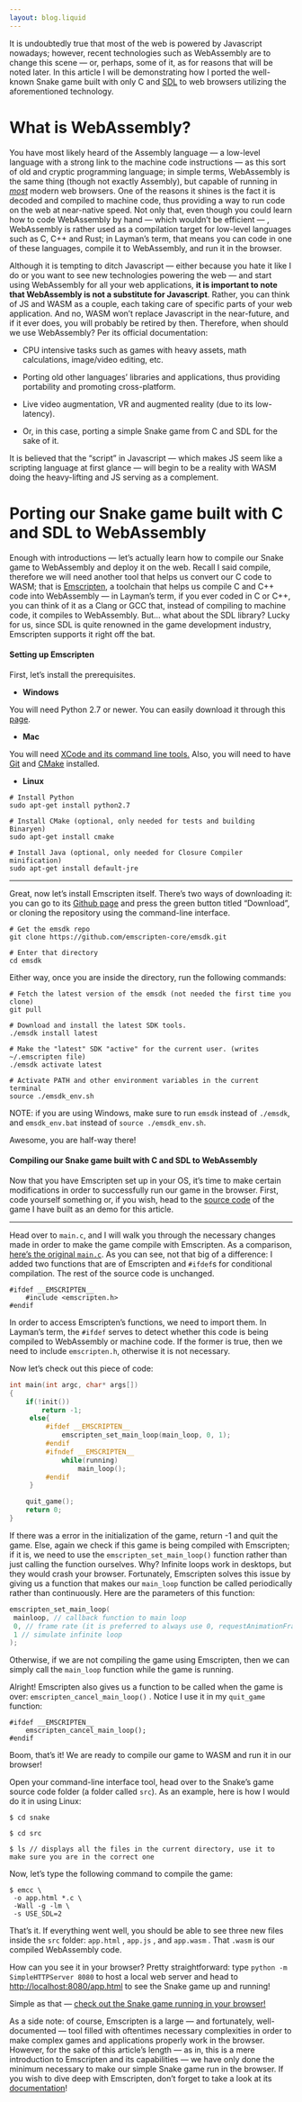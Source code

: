 ```yaml
---
layout: blog.liquid
---
```


It is undoubtedly true that most of the web is powered by Javascript nowadays; however, recent technologies such as WebAssembly are to change this scene — or, perhaps, some of it, as for reasons that will be noted later. In this article I will be demonstrating how I ported the well-known Snake game built with only C and [SDL](https://www.libsdl.org/index.php) to web browsers utilizing the aforementioned technology.

# What is WebAssembly?

You have most likely heard of the Assembly language — a low-level language with a strong link to the machine code instructions — as this sort of old and cryptic programming language; in simple terms, WebAssembly is the same thing (though not exactly Assembly), but capable of running in [_most_](https://caniuse.com/#feat=wasm) modern web browsers. One of the reasons it shines is the fact it is decoded and compiled to machine code, thus providing a way to run code on the web at near-native speed. Not only that, even though you could learn how to code WebAssembly by hand — which wouldn’t be efficient — , WebAssembly is rather used as a compilation target for low-level languages such as C, C++ and Rust; in Layman’s term, that means you can code in one of these languages, compile it to WebAssembly, and run it in the browser.

Although it is tempting to ditch Javascript — either because you hate it like I do or you want to see new technologies powering the web — and start using WebAssembly for all your web applications, **it is important to note that WebAssembly is not a substitute for Javascript**. Rather, you can think of JS and WASM as a couple, each taking care of specific parts of your web application. And no, WASM won’t replace Javascript in the near-future, and if it ever does, you will probably be retired by then. Therefore, when should we use WebAssembly? Per its official documentation:

- CPU intensive tasks such as games with heavy assets, math calculations, image/video editing, etc.

- Porting old other languages’ libraries and applications, thus providing portability and promoting cross-platform.

- Live video augmentation, VR and augmented reality (due to its low-latency).

- Or, in this case, porting a simple Snake game from C and SDL for the sake of it.

It is believed that the “script” in Javascript — which makes JS seem like a scripting language at first glance — will begin to be a reality with WASM doing the heavy-lifting and JS serving as a complement.

# Porting our Snake game built with C and SDL to WebAssembly

Enough with introductions — let’s actually learn how to compile our Snake game to WebAssembly and deploy it on the web. Recall I said compile, therefore we will need another tool that helps us convert our C code to WASM; that is [Emscripten](https://emscripten.org/), a toolchain that helps us compile C and C++ code into WebAssembly — in Layman’s term, if you ever coded in C or C++, you can think of it as a Clang or GCC that, instead of compiling to machine code, it compiles to WebAssembly. But… what about the SDL library? Lucky for us, since SDL is quite renowned in the game development industry, Emscripten supports it right off the bat.

#### Setting up Emscripten

First, let’s install the prerequisites.

- **Windows**

You will need Python 2.7 or newer. You can easily download it through this [page](https://www.python.org/downloads/windows/).

- **Mac**

You will need [XCode and its command line tools.](https://superuser.com/questions/455214/where-is-svn-on-os-x-mountain-lion) Also, you will need to have [Git](https://git-scm.com/download/mac) and [CMake](https://cmake.org/install/) installed.

- **Linux**

```
# Install Python
sudo apt-get install python2.7

# Install CMake (optional, only needed for tests and building Binaryen)
sudo apt-get install cmake

# Install Java (optional, only needed for Closure Compiler minification)
sudo apt-get install default-jre
```

---

Great, now let’s install Emscripten itself. There’s two ways of downloading it: you can go to its [Github page](https://github.com/emscripten-core/emsdk) and press the green button titled “Download”, or cloning the repository using the command-line interface.

```
# Get the emsdk repo
git clone https://github.com/emscripten-core/emsdk.git

# Enter that directory
cd emsdk
```

Either way, once you are inside the directory, run the following commands:

```
# Fetch the latest version of the emsdk (not needed the first time you clone)
git pull

# Download and install the latest SDK tools.
./emsdk install latest

# Make the "latest" SDK "active" for the current user. (writes ~/.emscripten file)
./emsdk activate latest

# Activate PATH and other environment variables in the current terminal
source ./emsdk_env.sh
```

NOTE: if you are using Windows, make sure to run `emsdk` instead of `./emsdk`, and `emsdk_env.bat` instead of `source ./emsdk_env.sh`.

Awesome, you are half-way there!

#### Compiling our Snake game built with C and SDL to WebAssembly

Now that you have Emscripten set up in your OS, it’s time to make certain modifications in order to successfully run our game in the browser. First, code yourself something or, if you wish, head to the [source code](https://github.com/kibebr/sdl-to-wasm-games/tree/master/snake/src) of the game I have built as an demo for this article.

---

Head over to `main.c`, and I will walk you through the necessary changes made in order to make the game compile with Emscripten. As a comparison, [here’s the original `main.c`](https://gist.github.com/kibebr/d046c3977d783dbbd4d83616826e743c). As you can see, not that big of a difference: I added two functions that are of Emscripten and `#ifdef`s for conditional compilation. The rest of the source code is unchanged.

```
#ifdef __EMSCRIPTEN__
    #include <emscripten.h>
#endif
```

In order to access Emscripten’s functions, we need to import them. In Layman’s term, the `#ifdef` serves to detect whether this code is being compiled to WebAssembly or machine code. If the former is true, then we need to include `emscripten.h`, otherwise it is not necessary.

Now let’s check out this piece of code:

```c
int main(int argc, char* args[])
{
    if(!init())
        return -1;
     else{
         #ifdef __EMSCRIPTEN__
             emscripten_set_main_loop(main_loop, 0, 1);
         #endif
         #ifndef __EMSCRIPTEN__
             while(running)
                 main_loop();
         #endif
     }

    quit_game();
    return 0;
}
```

If there was a error in the initialization of the game, return -1 and quit the game. Else, again we check if this game is being compiled with Emscripten; if it is, we need to use the `emscripten_set_main_loop()` function rather than just calling the function ourselves. Why? Infinite loops work in desktops, but they would crash your browser. Fortunately, Emscripten solves this issue by giving us a function that makes our `main_loop` function be called periodically rather than continuously. Here are the parameters of this function:

```c
emscripten_set_main_loop(
 mainloop, // callback function to main loop
 0, // frame rate (it is preferred to always use 0, requestAnimationFrame() will be used, making the animation smoother)
 1 // simulate infinite loop
);
```

Otherwise, if we are not compiling the game using Emscripten, then we can simply call the `main_loop` function while the game is running.

Alright! Emscripten also gives us a function to be called when the game is over: `emscripten_cancel_main_loop()` . Notice I use it in my `quit_game` function:

```
#ifdef __EMSCRIPTEN__
    emscripten_cancel_main_loop();
#endif
```

Boom, that’s it! We are ready to compile our game to WASM and run it in our browser!

Open your command-line interface tool, head over to the Snake’s game source code folder (a folder called `src`). As an example, here is how I would do it in using Linux:

```
$ cd snake

$ cd src

$ ls // displays all the files in the current directory, use it to make sure you are in the correct one
```

Now, let’s type the following command to compile the game:

```
$ emcc \
 -o app.html *.c \
 -Wall -g -lm \
 -s USE_SDL=2
```

That’s it. If everything went well, you should be able to see three new files inside the `src` folder: `app.html` , `app.js` , and `app.wasm` . That `.wasm` is our compiled WebAssembly code.

How can you see it in your browser? Pretty straightforward: type `python -m SimpleHTTPServer 8080` to host a local web server and head to [http://localhost:8080/app.html](http://localhost:8080/hello.html) to see the Snake game up and running!

Simple as that — [check out the Snake game running in your browser!](https://kibebr.github.io/sdl-to-wasm-games/)

As a side note: of course, Emscripten is a large — and fortunately, well-documented — tool filled with oftentimes necessary complexities in order to make complex games and applications properly work in the browser. However, for the sake of this article’s length — as in, this is a mere introduction to Emscripten and its capabilities — we have only done the minimum necessary to make our simple Snake game run in the browser. If you wish to dive deep with Emscripten, don’t forget to take a look at its [documentation](https://emscripten.org/docs/)!

